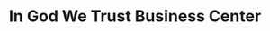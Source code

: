 ---
title: "In God We Trust Business Center"
url: /zwedru/in-god-we-trust-business-center/
shop: Lebensmittel
---